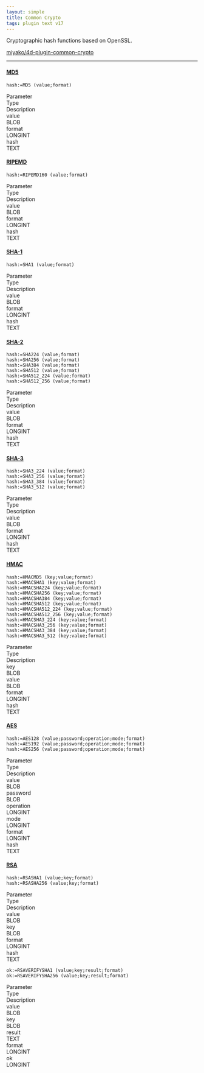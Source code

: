 ```yaml
---
layout: simple
title: Common Crypto
tags: plugin text v17
---
```


Cryptographic hash functions based on OpenSSL.

<!--more-->

[miyako/4d-plugin-common-crypto](https://github.com/miyako/4d-plugin-common-crypto)

---

#### [MD5](https://en.wikipedia.org/wiki/MD5)

```
hash:=MD5 (value;format)
```

<div class="grid">
  <div class="syntax-th cell cell--2">Parameter</div>
  <div class="syntax-th cell cell--2">Type</div>
  <div class="syntax-th cell cell--8">Description</div>
  <div class="syntax-td cell cell--2">value</div>
  <div class="syntax-td cell cell--2">BLOB</div>
  <div class="syntax-td cell cell--8"></div>  
  <div class="syntax-td cell cell--2">format</div>
  <div class="syntax-td cell cell--2">LONGINT</div>
  <div class="syntax-td cell cell--8"></div>  
  <div class="syntax-td cell cell--2">hash</div>
  <div class="syntax-td cell cell--2">TEXT</div>
  <div class="syntax-td cell cell--8"></div>  
</div>

#### [RIPEMD](https://en.wikipedia.org/wiki/RIPEMD)

```
hash:=RIPEMD160 (value;format)
```

<div class="grid">
  <div class="syntax-th cell cell--2">Parameter</div>
  <div class="syntax-th cell cell--2">Type</div>
  <div class="syntax-th cell cell--8">Description</div>
  <div class="syntax-td cell cell--2">value</div>
  <div class="syntax-td cell cell--2">BLOB</div>
  <div class="syntax-td cell cell--8"></div>  
  <div class="syntax-td cell cell--2">format</div>
  <div class="syntax-td cell cell--2">LONGINT</div>
  <div class="syntax-td cell cell--8"></div>  
  <div class="syntax-td cell cell--2">hash</div>
  <div class="syntax-td cell cell--2">TEXT</div>
  <div class="syntax-td cell cell--8"></div>  
</div>

#### [SHA-1](https://en.wikipedia.org/wiki/SHA-1)

```
hash:=SHA1 (value;format)
```

<div class="grid">
  <div class="syntax-th cell cell--2">Parameter</div>
  <div class="syntax-th cell cell--2">Type</div>
  <div class="syntax-th cell cell--8">Description</div>
  <div class="syntax-td cell cell--2">value</div>
  <div class="syntax-td cell cell--2">BLOB</div>
  <div class="syntax-td cell cell--8"></div>  
  <div class="syntax-td cell cell--2">format</div>
  <div class="syntax-td cell cell--2">LONGINT</div>
  <div class="syntax-td cell cell--8"></div>  
  <div class="syntax-td cell cell--2">hash</div>
  <div class="syntax-td cell cell--2">TEXT</div>
  <div class="syntax-td cell cell--8"></div>  
</div>

#### [SHA-2](https://en.wikipedia.org/wiki/SHA-2)

```
hash:=SHA224 (value;format)
hash:=SHA256 (value;format)
hash:=SHA384 (value;format)
hash:=SHA512 (value;format)
hash:=SHA512_224 (value;format)
hash:=SHA512_256 (value;format)
```

<div class="grid">
  <div class="syntax-th cell cell--2">Parameter</div>
  <div class="syntax-th cell cell--2">Type</div>
  <div class="syntax-th cell cell--8">Description</div>
  <div class="syntax-td cell cell--2">value</div>
  <div class="syntax-td cell cell--2">BLOB</div>
  <div class="syntax-td cell cell--8"></div>  
  <div class="syntax-td cell cell--2">format</div>
  <div class="syntax-td cell cell--2">LONGINT</div>
  <div class="syntax-td cell cell--8"></div>  
  <div class="syntax-td cell cell--2">hash</div>
  <div class="syntax-td cell cell--2">TEXT</div>
  <div class="syntax-td cell cell--8"></div>  
</div>

#### [SHA-3](https://en.wikipedia.org/wiki/SHA-3)

```
hash:=SHA3_224 (value;format)
hash:=SHA3_256 (value;format)
hash:=SHA3_384 (value;format)
hash:=SHA3_512 (value;format)
```

<div class="grid">
  <div class="syntax-th cell cell--2">Parameter</div>
  <div class="syntax-th cell cell--2">Type</div>
  <div class="syntax-th cell cell--8">Description</div>
  <div class="syntax-td cell cell--2">value</div>
  <div class="syntax-td cell cell--2">BLOB</div>
  <div class="syntax-td cell cell--8"></div>  
  <div class="syntax-td cell cell--2">format</div>
  <div class="syntax-td cell cell--2">LONGINT</div>
  <div class="syntax-td cell cell--8"></div>  
  <div class="syntax-td cell cell--2">hash</div>
  <div class="syntax-td cell cell--2">TEXT</div>
  <div class="syntax-td cell cell--8"></div>  
</div>

#### [HMAC](https://en.wikipedia.org/wiki/HMAC)

```
hash:=HMACMD5 (key;value;format)
hash:=HMACSHA1 (key;value;format)
hash:=HMACSHA224 (key;value;format)
hash:=HMACSHA256 (key;value;format)
hash:=HMACSHA384 (key;value;format)
hash:=HMACSHA512 (key;value;format)
hash:=HMACSHA512_224 (key;value;format)
hash:=HMACSHA512_256 (key;value;format)
hash:=HMACSHA3_224 (key;value;format)
hash:=HMACSHA3_256 (key;value;format)
hash:=HMACSHA3_384 (key;value;format)
hash:=HMACSHA3_512 (key;value;format)
```

<div class="grid">
  <div class="syntax-th cell cell--2">Parameter</div>
  <div class="syntax-th cell cell--2">Type</div>
  <div class="syntax-th cell cell--8">Description</div>
  <div class="syntax-td cell cell--2">key</div>
  <div class="syntax-td cell cell--2">BLOB</div>
  <div class="syntax-td cell cell--8"></div>  
  <div class="syntax-td cell cell--2">value</div>
  <div class="syntax-td cell cell--2">BLOB</div>
  <div class="syntax-td cell cell--8"></div>  
  <div class="syntax-td cell cell--2">format</div>
  <div class="syntax-td cell cell--2">LONGINT</div>
  <div class="syntax-td cell cell--8"></div>  
  <div class="syntax-td cell cell--2">hash</div>
  <div class="syntax-td cell cell--2">TEXT</div>
  <div class="syntax-td cell cell--8"></div>  
</div>

#### [AES](https://en.wikipedia.org/wiki/Advanced_Encryption_Standard)

```
hash:=AES128 (value;password;operation;mode;format)
hash:=AES192 (value;password;operation;mode;format)
hash:=AES256 (value;password;operation;mode;format)
```

<div class="grid">
  <div class="syntax-th cell cell--2">Parameter</div>
  <div class="syntax-th cell cell--2">Type</div>
  <div class="syntax-th cell cell--8">Description</div>
  <div class="syntax-td cell cell--2">value</div>
  <div class="syntax-td cell cell--2">BLOB</div>
  <div class="syntax-td cell cell--8"></div>  
  <div class="syntax-td cell cell--2">password</div>
  <div class="syntax-td cell cell--2">BLOB</div>
  <div class="syntax-td cell cell--8"></div> 
  <div class="syntax-td cell cell--2">operation</div>
  <div class="syntax-td cell cell--2">LONGINT</div>
  <div class="syntax-td cell cell--8"></div> 
  <div class="syntax-td cell cell--2">mode</div>
  <div class="syntax-td cell cell--2">LONGINT</div>
  <div class="syntax-td cell cell--8"></div> 
  <div class="syntax-td cell cell--2">format</div>
  <div class="syntax-td cell cell--2">LONGINT</div>
  <div class="syntax-td cell cell--8"></div>  
  <div class="syntax-td cell cell--2">hash</div>
  <div class="syntax-td cell cell--2">TEXT</div>
  <div class="syntax-td cell cell--8"></div>  
</div>

#### [RSA](https://en.wikipedia.org/wiki/RSA_(cryptosystem))

```
hash:=RSASHA1 (value;key;format)
hash:=RSASHA256 (value;key;format)
```

<div class="grid">
  <div class="syntax-th cell cell--2">Parameter</div>
  <div class="syntax-th cell cell--2">Type</div>
  <div class="syntax-th cell cell--8">Description</div>
  <div class="syntax-td cell cell--2">value</div>
  <div class="syntax-td cell cell--2">BLOB</div>
  <div class="syntax-td cell cell--8"></div>  
  <div class="syntax-td cell cell--2">key</div>
  <div class="syntax-td cell cell--2">BLOB</div>
  <div class="syntax-td cell cell--8"></div> 
  <div class="syntax-td cell cell--2">format</div>
  <div class="syntax-td cell cell--2">LONGINT</div>
  <div class="syntax-td cell cell--8"></div>  
  <div class="syntax-td cell cell--2">hash</div>
  <div class="syntax-td cell cell--2">TEXT</div>
  <div class="syntax-td cell cell--8"></div>  
</div>

```
ok:=RSAVERIFYSHA1 (value;key;result;format)
ok:=RSAVERIFYSHA256 (value;key;result;format)
```

<div class="grid">
  <div class="syntax-th cell cell--2">Parameter</div>
  <div class="syntax-th cell cell--2">Type</div>
  <div class="syntax-th cell cell--8">Description</div>
  <div class="syntax-td cell cell--2">value</div>
  <div class="syntax-td cell cell--2">BLOB</div>
  <div class="syntax-td cell cell--8"></div>  
  <div class="syntax-td cell cell--2">key</div>
  <div class="syntax-td cell cell--2">BLOB</div>
  <div class="syntax-td cell cell--8"></div> 
  <div class="syntax-td cell cell--2">result</div>
  <div class="syntax-td cell cell--2">TEXT</div>
  <div class="syntax-td cell cell--8"></div> 
  <div class="syntax-td cell cell--2">format</div>
  <div class="syntax-td cell cell--2">LONGINT</div>
  <div class="syntax-td cell cell--8"></div>  
  <div class="syntax-td cell cell--2">ok</div>
  <div class="syntax-td cell cell--2">LONGINT</div>
  <div class="syntax-td cell cell--8"></div>  
</div>



